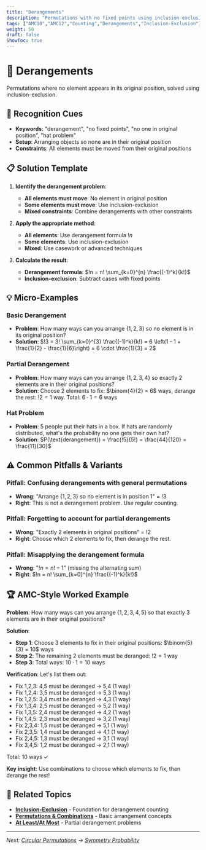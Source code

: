 ```yaml
---
title: "Derangements"
description: "Permutations with no fixed points using inclusion-exclusion and the derangement formula."
tags: ["AMC10","AMC12","Counting","Derangements","Inclusion-Exclusion"]
weight: 50
draft: false
ShowToc: true
---
```


# 🔄 Derangements

Permutations where no element appears in its original position, solved using inclusion-exclusion.

## 🎯 Recognition Cues

- **Keywords**: "derangement", "no fixed points", "no one in original position", "hat problem"
- **Setup**: Arranging objects so none are in their original position
- **Constraints**: All elements must be moved from their original positions

## 📋 Solution Template

1. **Identify the derangement problem**:
   - **All elements must move**: No element in original position
   - **Some elements must move**: Use inclusion-exclusion
   - **Mixed constraints**: Combine derangements with other constraints

2. **Apply the appropriate method**:
   - **All elements**: Use derangement formula $!n$
   - **Some elements**: Use inclusion-exclusion
   - **Mixed**: Use casework or advanced techniques

3. **Calculate the result**:
   - **Derangement formula**: $!n = n! \sum_{k=0}^{n} \frac{(-1)^k}{k!}$
   - **Inclusion-exclusion**: Subtract cases with fixed points

## 💡 Micro-Examples

### Basic Derangement
- **Problem**: How many ways can you arrange $\{1,2,3\}$ so no element is in its original position?
- **Solution**: $!3 = 3! \sum_{k=0}^{3} \frac{(-1)^k}{k!} = 6 \left(1 - 1 + \frac{1}{2} - \frac{1}{6}\right) = 6 \cdot \frac{1}{3} = 2$

### Partial Derangement
- **Problem**: How many ways can you arrange $\{1,2,3,4\}$ so exactly 2 elements are in their original positions?
- **Solution**: Choose 2 elements to fix: $\binom{4}{2} = 6$ ways, derange the rest: $!2 = 1$ way. Total: $6 \cdot 1 = 6$ ways

### Hat Problem
- **Problem**: 5 people put their hats in a box. If hats are randomly distributed, what's the probability no one gets their own hat?
- **Solution**: $P(\text{derangement}) = \frac{!5}{5!} = \frac{44}{120} = \frac{11}{30}$

## ⚠️ Common Pitfalls & Variants

### **Pitfall**: Confusing derangements with general permutations
- **Wrong**: "Arrange $\{1,2,3\}$ so no element is in position 1" = $!3$
- **Right**: This is not a derangement problem. Use regular counting.

### **Pitfall**: Forgetting to account for partial derangements
- **Wrong**: "Exactly 2 elements in original positions" = $!2$
- **Right**: Choose which 2 elements to fix, then derange the rest.

### **Pitfall**: Misapplying the derangement formula
- **Wrong**: "$!n = n! - 1$" (missing the alternating sum)
- **Right**: $!n = n! \sum_{k=0}^{n} \frac{(-1)^k}{k!}$

## 🏆 AMC-Style Worked Example

**Problem**: How many ways can you arrange $\{1,2,3,4,5\}$ so that exactly 3 elements are in their original positions?

**Solution**:
- **Step 1**: Choose 3 elements to fix in their original positions: $\binom{5}{3} = 10$ ways
- **Step 2**: The remaining 2 elements must be deranged: $!2 = 1$ way
- **Step 3**: Total ways: $10 \cdot 1 = 10$ ways

**Verification**: Let's list them out:
- Fix 1,2,3: 4,5 must be deranged → 5,4 (1 way)
- Fix 1,2,4: 3,5 must be deranged → 5,3 (1 way)
- Fix 1,2,5: 3,4 must be deranged → 4,3 (1 way)
- Fix 1,3,4: 2,5 must be deranged → 5,2 (1 way)
- Fix 1,3,5: 2,4 must be deranged → 4,2 (1 way)
- Fix 1,4,5: 2,3 must be deranged → 3,2 (1 way)
- Fix 2,3,4: 1,5 must be deranged → 5,1 (1 way)
- Fix 2,3,5: 1,4 must be deranged → 4,1 (1 way)
- Fix 2,4,5: 1,3 must be deranged → 3,1 (1 way)
- Fix 3,4,5: 1,2 must be deranged → 2,1 (1 way)

Total: 10 ways ✓

**Key insight**: Use combinations to choose which elements to fix, then derange the rest!

## 🔗 Related Topics

- **[Inclusion-Exclusion](02-topics/inclusion-exclusion)** - Foundation for derangement counting
- **[Permutations & Combinations](02-topics/permutations-combinations)** - Basic arrangement concepts
- **[At Least/At Most](at-least-at-most)** - Partial derangement problems

---

*Next: [Circular Permutations](circular-permutations) → [Symmetry Probability](symmetry-probability)*
